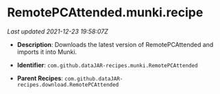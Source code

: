 # RemotePCAttended.munki.recipe

_Last updated 2021-12-23 19:58:07Z_

- **Description**: Downloads the latest version of RemotePCAttended and imports it into Munki.

- **Identifier**: `com.github.dataJAR-recipes.munki.RemotePCAttended`

- **Parent Recipes**: `com.github.dataJAR-recipes.download.RemotePCAttended`